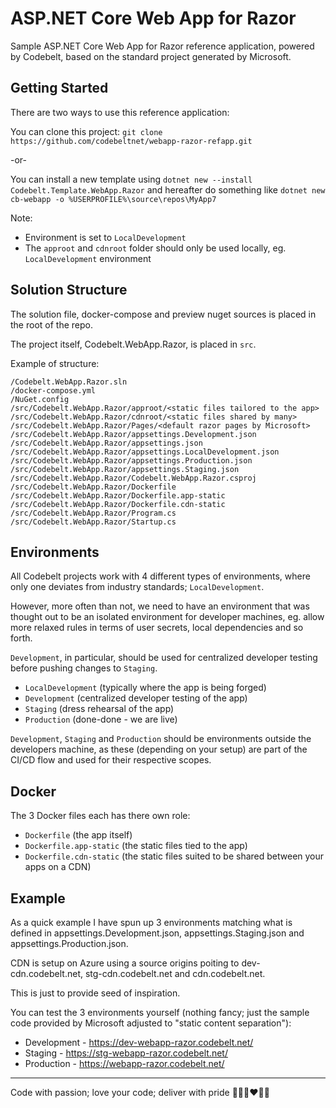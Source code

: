 # ASP.NET Core Web App for Razor

Sample ASP.NET Core Web App for Razor reference application, powered by Codebelt, based on the standard project generated by Microsoft.

## Getting Started

There are two ways to use this reference application:

You can clone this project: `git clone https://github.com/codebeltnet/webapp-razor-refapp.git`

-or-

You can install a new template using `dotnet new --install Codebelt.Template.WebApp.Razor` and hereafter do something like `dotnet new cb-webapp -o %USERPROFILE%\source\repos\MyApp7`

Note:

+ Environment is set to `LocalDevelopment`
+ The `approot` and `cdnroot` folder should only be used locally, eg. `LocalDevelopment` environment

## Solution Structure

The solution file, docker-compose and preview nuget sources is placed in the root of the repo.

The project itself, Codebelt.WebApp.Razor, is placed in `src`.

Example of structure:

```
/Codebelt.WebApp.Razor.sln
/docker-compose.yml
/NuGet.config
/src/Codebelt.WebApp.Razor/approot/<static files tailored to the app>
/src/Codebelt.WebApp.Razor/cdnroot/<static files shared by many>
/src/Codebelt.WebApp.Razor/Pages/<default razor pages by Microsoft>
/src/Codebelt.WebApp.Razor/appsettings.Development.json
/src/Codebelt.WebApp.Razor/appsettings.json
/src/Codebelt.WebApp.Razor/appsettings.LocalDevelopment.json
/src/Codebelt.WebApp.Razor/appsettings.Production.json
/src/Codebelt.WebApp.Razor/appsettings.Staging.json
/src/Codebelt.WebApp.Razor/Codebelt.WebApp.Razor.csproj
/src/Codebelt.WebApp.Razor/Dockerfile
/src/Codebelt.WebApp.Razor/Dockerfile.app-static
/src/Codebelt.WebApp.Razor/Dockerfile.cdn-static
/src/Codebelt.WebApp.Razor/Program.cs
/src/Codebelt.WebApp.Razor/Startup.cs
```

## Environments

All Codebelt projects work with 4 different types of environments, where only one deviates from industry standards; `LocalDevelopment`.

However, more often than not, we need to have an environment that was thought out to be an isolated environment for developer machines, eg. allow more relaxed rules in terms of user secrets, local dependencies and so forth.

`Development`, in particular, should be used for centralized developer testing before pushing changes to `Staging`.

+ `LocalDevelopment` (typically where the app is being forged)
+ `Development` (centralized developer testing of the app)
+ `Staging` (dress rehearsal of the app)
+ `Production` (done-done - we are live)

`Development`, `Staging` and `Production` should be environments outside the developers machine, as these (depending on your setup) are part of the CI/CD flow and used for their respective scopes.

## Docker

The 3 Docker files each has there own role:

+ `Dockerfile` (the app itself)
+ `Dockerfile.app-static` (the static files tied to the app)
+ `Dockerfile.cdn-static` (the static files suited to be shared between your apps on a CDN)

## Example

As a quick example I have spun up 3 environments matching what is defined in appsettings.Development.json, appsettings.Staging.json and appsettings.Production.json.

CDN is setup on Azure using a source origins poiting to dev-cdn.codebelt.net, stg-cdn.codebelt.net and cdn.codebelt.net.

This is just to provide seed of inspiration.

You can test the 3 environments yourself (nothing fancy; just the sample code provided by Microsoft adjusted to "static content separation"):

+ Development - https://dev-webapp-razor.codebelt.net/
+ Staging - https://stg-webapp-razor.codebelt.net/
+ Production - https://webapp-razor.codebelt.net/

---

Code with passion; love your code; deliver with pride 👨‍💻️🔥❤️🚀🤘

